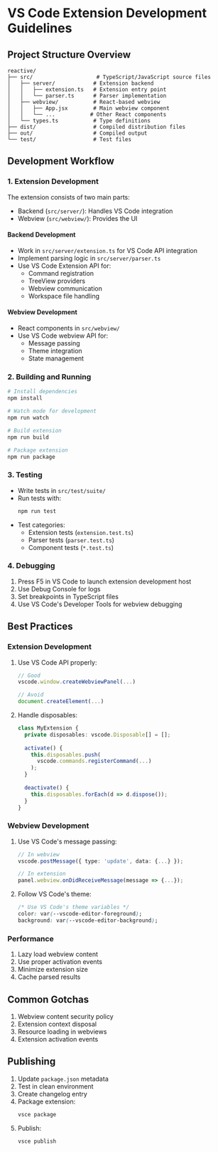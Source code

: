 # VS Code Extension Development Guidelines

## Project Structure Overview
```
reactive/
├── src/                    # TypeScript/JavaScript source files
│   ├── server/            # Extension backend
│   │   ├── extension.ts   # Extension entry point
│   │   └── parser.ts      # Parser implementation
│   ├── webview/           # React-based webview
│   │   ├── App.jsx        # Main webview component
│   │   └── ...           # Other React components
│   └── types.ts           # Type definitions
├── dist/                  # Compiled distribution files
├── out/                   # Compiled output
└── test/                  # Test files
```

## Development Workflow

### 1. Extension Development
The extension consists of two main parts:
- Backend (`src/server/`): Handles VS Code integration
- Webview (`src/webview/`): Provides the UI

#### Backend Development
- Work in `src/server/extension.ts` for VS Code API integration
- Implement parsing logic in `src/server/parser.ts`
- Use VS Code Extension API for:
  - Command registration
  - TreeView providers
  - Webview communication
  - Workspace file handling

#### Webview Development
- React components in `src/webview/`
- Use VS Code webview API for:
  - Message passing
  - Theme integration
  - State management

### 2. Building and Running

```bash
# Install dependencies
npm install

# Watch mode for development
npm run watch

# Build extension
npm run build

# Package extension
npm run package
```

### 3. Testing
- Write tests in `src/test/suite/`
- Run tests with:
  ```bash
  npm run test
  ```
- Test categories:
  - Extension tests (`extension.test.ts`)
  - Parser tests (`parser.test.ts`)
  - Component tests (`*.test.ts`)

### 4. Debugging
1. Press F5 in VS Code to launch extension development host
2. Use Debug Console for logs
3. Set breakpoints in TypeScript files
4. Use VS Code's Developer Tools for webview debugging

## Best Practices

### Extension Development
1. Use VS Code API properly:
   ```typescript
   // Good
   vscode.window.createWebviewPanel(...)
   
   // Avoid
   document.createElement(...)
   ```

2. Handle disposables:
   ```typescript
   class MyExtension {
     private disposables: vscode.Disposable[] = [];
     
     activate() {
       this.disposables.push(
         vscode.commands.registerCommand(...)
       );
     }
     
     deactivate() {
       this.disposables.forEach(d => d.dispose());
     }
   }
   ```

### Webview Development
1. Use VS Code's message passing:
   ```typescript
   // In webview
   vscode.postMessage({ type: 'update', data: {...} });
   
   // In extension
   panel.webview.onDidReceiveMessage(message => {...});
   ```

2. Follow VS Code's theme:
   ```css
   /* Use VS Code's theme variables */
   color: var(--vscode-editor-foreground);
   background: var(--vscode-editor-background);
   ```

### Performance
1. Lazy load webview content
2. Use proper activation events
3. Minimize extension size
4. Cache parsed results

## Common Gotchas
1. Webview content security policy
2. Extension context disposal
3. Resource loading in webviews
4. Extension activation events

## Publishing
1. Update `package.json` metadata
2. Test in clean environment
3. Create changelog entry
4. Package extension:
   ```bash
   vsce package
   ```
5. Publish:
   ```bash
   vsce publish
   ```